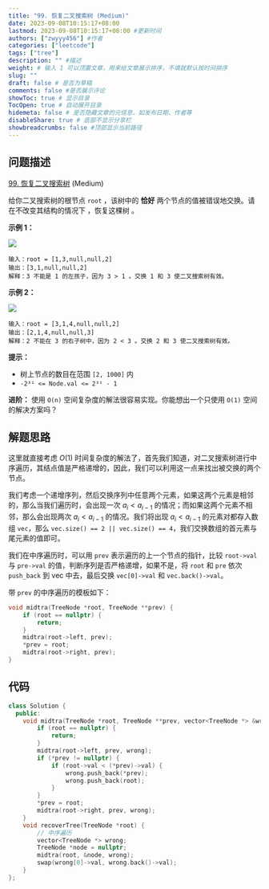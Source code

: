 ```yaml
---
title: "99. 恢复二叉搜索树 (Medium)"
date: 2023-09-08T10:15:17+08:00
lastmod: 2023-09-08T10:15:17+08:00 #更新时间
authors: ["zwyyy456"] #作者
categories: ["leetcode"]
tags: ["tree"]
description: "" #描述
weight: # 输入 1 可以顶置文章，用来给文章展示排序，不填就默认按时间排序
slug: ""
draft: false # 是否为草稿
comments: false #是否展示评论
showToc: true # 显示目录
TocOpen: true # 自动展开目录
hidemeta: false # 是否隐藏文章的元信息，如发布日期、作者等
disableShare: true # 底部不显示分享栏
showbreadcrumbs: false #顶部显示当前路径
---
```

## 问题描述

[99. 恢复二叉搜索树][link] (Medium)

[link]: https://leetcode.cn/problems/recover-binary-search-tree/

给你二叉搜索树的根节点 `root` ，该树中的 **恰好** 两个节点的值被错误地交换。请在不改变其结构的情况下
，恢复这棵树 。

**示例 1：**

![](https://pic-upyun.zwyyy456.tech/smms/2023-12-26-65516.jpg)

```
输入：root = [1,3,null,null,2]
输出：[3,1,null,null,2]
解释：3 不能是 1 的左孩子，因为 3 > 1 。交换 1 和 3 使二叉搜索树有效。
```

**示例 2：**

![](https://pic-upyun.zwyyy456.tech/smms/2023-12-26-065516.jpg)

```
输入：root = [3,1,4,null,null,2]
输出：[2,1,4,null,null,3]
解释：2 不能在 3 的右子树中，因为 2 < 3 。交换 2 和 3 使二叉搜索树有效。
```

**提示：**

- 树上节点的数目在范围 `[2, 1000]` 内
- `-2³¹ <= Node.val <= 2³¹ - 1`

**进阶：** 使用 `O(n)` 空间复杂度的解法很容易实现。你能想出一个只使用 `O(1)` 空间的解决方案吗？

## 解题思路

这里就直接考虑 $O(1)$ 时间复杂度的解法了，首先我们知道，对二叉搜索树进行中序遍历，其结点值是严格递增的，因此，我们可以利用这一点来找出被交换的两个节点。

我们考虑一个递增序列，然后交换序列中任意两个元素，如果这两个元素是相邻的，那么当我们遍历时，会出现一次 $a_{i} < a_{i - 1}$ 的情况；而如果这两个元素不相邻，那么会出现两次 $a_{i} < a_{i - 1}$ 的情况。我们将出现 $a_{i} < a_{i - 1}$ 的元素对都存入数组 `vec`，那么 `vec.size() == 2 || vec.size() == 4`，我们交换数组的首元素与尾元素的值即可。

我们在中序遍历时，可以用 `prev` 表示遍历的上一个节点的指针，比较 `root->val` 与 `pre->val` 的值，判断序列是否严格递增，如果不是，将 `root` 和 `pre` 依次 `push_back` 到 vec 中去，最后交换 `vec[0]->val` 和 `vec.back()->val`。

带 `prev` 的中序遍历的模板如下：

```cpp
void midtra(TreeNode *root, TreeNode **prev) {
    if (root == nullptr) {
        return;
    }
    midtra(root->left, prev);
    *prev = root;
    midtra(root->right, prev);
}
```

## 代码
```cpp
class Solution {
  public:
    void midtra(TreeNode *root, TreeNode **prev, vector<TreeNode *> &wrong) {
        if (root == nullptr) {
            return;
        }
        midtra(root->left, prev, wrong);
        if (*prev != nullptr) {
            if (root->val < (*prev)->val) {
                wrong.push_back(*prev);
                wrong.push_back(root);
            }
        }
        *prev = root;
        midtra(root->right, prev, wrong);
    }
    void recoverTree(TreeNode *root) {
        // 中序遍历
        vector<TreeNode *> wrong;
        TreeNode *node = nullptr;
        midtra(root, &node, wrong);
        swap(wrong[0]->val, wrong.back()->val);
    }
};
```